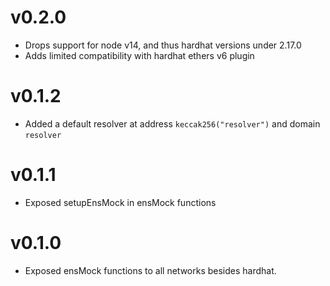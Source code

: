 # v0.2.0

- Drops support for node v14, and thus hardhat versions under 2.17.0
- Adds limited compatibility with hardhat ethers v6 plugin

# v0.1.2

- Added a default resolver at address `keccak256("resolver")` and domain `resolver`

# v0.1.1

- Exposed setupEnsMock in ensMock functions

# v0.1.0

- Exposed ensMock functions to all networks besides hardhat.
